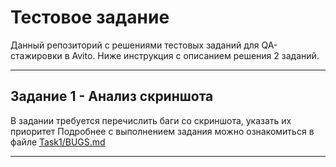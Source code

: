 # Тестовое задание 
Данный репозиторий с решениями тестовых заданий для QA-стажировки в Avito.
Ниже инструкция с описанием решения 2 заданий.

---
## Задание 1 - Анализ скриншота
В задании требуется перечислить баги со скриншота, указать их приоритет 
Подробнее с выполнением задания можно ознакомиться в файле [Task1/BUGS.md](Task1/BUGS.md)

---
